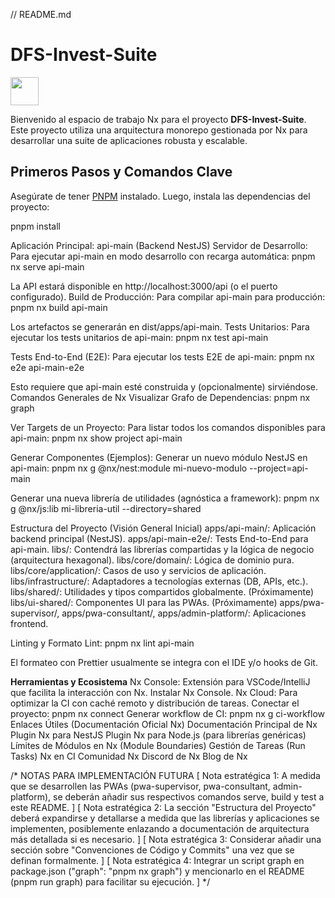 // README.md
# DFS-Invest-Suite

<a alt="Logo de Nx" href="https://nx.dev" target="_blank" rel="noreferrer"><img src="https://raw.githubusercontent.com/nrwl/nx/master/images/nx-logo.png" width="45"></a>

Bienvenido al espacio de trabajo Nx para el proyecto **DFS-Invest-Suite**. Este proyecto utiliza una arquitectura monorepo gestionada por Nx para desarrollar una suite de aplicaciones robusta y escalable.

## Primeros Pasos y Comandos Clave

Asegúrate de tener [PNPM](https://pnpm.io/installation) instalado. Luego, instala las dependencias del proyecto:


pnpm install


Aplicación Principal: api-main (Backend NestJS)
Servidor de Desarrollo: Para ejecutar api-main en modo desarrollo con recarga automática:
pnpm nx serve api-main


La API estará disponible en http://localhost:3000/api (o el puerto configurado).
Build de Producción: Para compilar api-main para producción:
pnpm nx build api-main


Los artefactos se generarán en dist/apps/api-main.
Tests Unitarios: Para ejecutar los tests unitarios de api-main:
pnpm nx test api-main


Tests End-to-End (E2E): Para ejecutar los tests E2E de api-main:
pnpm nx e2e api-main-e2e


Esto requiere que api-main esté construida y (opcionalmente) sirviéndose.
Comandos Generales de Nx
Visualizar Grafo de Dependencias:
pnpm nx graph


Ver Targets de un Proyecto: Para listar todos los comandos disponibles para api-main:
pnpm nx show project api-main


Generar Componentes (Ejemplos):
Generar un nuevo módulo NestJS en api-main:
pnpm nx g @nx/nest:module mi-nuevo-modulo --project=api-main


Generar una nueva librería de utilidades (agnóstica a framework):
pnpm nx g @nx/js:lib mi-libreria-util --directory=shared


Estructura del Proyecto (Visión General Inicial)
apps/api-main/: Aplicación backend principal (NestJS).
apps/api-main-e2e/: Tests End-to-End para api-main.
libs/: Contendrá las librerías compartidas y la lógica de negocio (arquitectura hexagonal).
libs/core/domain/: Lógica de dominio pura.
libs/core/application/: Casos de uso y servicios de aplicación.
libs/infrastructure/: Adaptadores a tecnologías externas (DB, APIs, etc.).
libs/shared/: Utilidades y tipos compartidos globalmente.
(Próximamente) libs/ui-shared/: Componentes UI para las PWAs.
(Próximamente) apps/pwa-supervisor/, apps/pwa-consultant/, apps/admin-platform/: Aplicaciones frontend.

Linting y Formato
Lint:
pnpm nx lint api-main

El formateo con Prettier usualmente se integra con el IDE y/o hooks de Git.

**Herramientas y Ecosistema**
Nx Console: Extensión para VSCode/IntelliJ que facilita la interacción con Nx. Instalar Nx Console.
Nx Cloud: Para optimizar la CI con caché remoto y distribución de tareas.
Conectar el proyecto: pnpm nx connect
Generar workflow de CI: pnpm nx g ci-workflow
Enlaces Útiles (Documentación Oficial Nx)
Documentación Principal de Nx
Plugin Nx para NestJS
Plugin Nx para Node.js (para librerías genéricas)
Límites de Módulos en Nx (Module Boundaries)
Gestión de Tareas (Run Tasks)
Nx en CI
Comunidad Nx
Discord de Nx
Blog de Nx


/* NOTAS PARA IMPLEMENTACIÓN FUTURA
[
Nota estratégica 1: A medida que se desarrollen las PWAs (pwa-supervisor, pwa-consultant, admin-platform), se deberán añadir sus respectivos comandos serve, build y test a este README.
]
[
Nota estratégica 2: La sección "Estructura del Proyecto" deberá expandirse y detallarse a medida que las librerías y aplicaciones se implementen, posiblemente enlazando a documentación de arquitectura más detallada si es necesario.
]
[
Nota estratégica 3: Considerar añadir una sección sobre "Convenciones de Código y Commits" una vez que se definan formalmente.
]
[
Nota estratégica 4: Integrar un script graph en package.json ("graph": "pnpm nx graph") y mencionarlo en el README (pnpm run graph) para facilitar su ejecución.
]
*/
